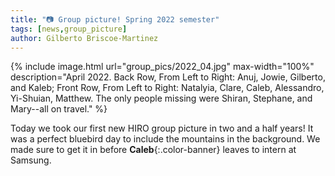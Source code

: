 ```yaml
---
title: "📷 Group picture! Spring 2022 semester"
tags: [news,group_picture]
author: Gilberto Briscoe-Martinez
---
```


{% include image.html url="group_pics/2022_04.jpg" max-width="100%" description="April 2022. Back Row, From Left to Right: Anuj, Jowie, Gilberto, and Kaleb; Front Row, From Left to Right: Natalyia, Clare, Caleb, Alessandro, Yi-Shuian, Matthew. The only people missing were Shiran, Stephane, and Mary--all on travel." %}

Today we took our first new HIRO group picture in two and a half years! It was a perfect bluebird day to include the mountains in the background. We made sure to get it in before **Caleb**{:.color-banner} leaves to intern at Samsung.
